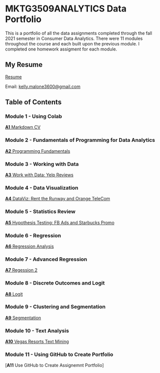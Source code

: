# MKTG3509ANALYTICS Data Portfolio
This is a portfolio of all the data assignments completed through the fall 2021 semester in Consumer Data Analytics. There were 11 modules throughout the course and each built upon the previous module. I completed one homework assigment for each module. 
## My Resume
[Resume](https://colab.research.google.com/drive/1vuVCaYlz9I5JEMZykasyMGWEIrR5SWuI)

Email: [kelly.malone3600@gmail.com](mailto:kelly.malone3600@gmail.com)

## Table of Contents
### Module 1 - Using Colab
[**A1** Markdown CV](https://colab.research.google.com/drive/1vuVCaYlz9I5JEMZykasyMGWEIrR5SWuI)
### Module 2 - Fundamentals of Programming for Data Analytics
[**A2** Programming Fundamentals](https://colab.research.google.com/drive/1-HRnTtyRb1wOJIzkOQ32PufG5DTwO2Tw)
### Module 3 - Working with Data
[**A3** Work with Data: Yelp Reviews](https://colab.research.google.com/drive/1l9S-gmMKfZ7R6n_5q_2d0xVd9KnXqPRD)
### Module 4 - Data Visualization
[**A4** DataViz: Rent the Runway and Orange TeleCom](https://colab.research.google.com/drive/1hn6b8gWSCdOI5fxUzNacJTtnaDnhlFRX)
### Module 5 - Statistics Review
[**A5** Hypothesis Testing: FB Ads and Starbucks Promo](https://colab.research.google.com/drive/13KAEbX-flZPsU0zd4i1m-eyb1iicDwF3)
### Module 6 - Regression
[**A6** Regression Analysis](https://colab.research.google.com/drive/1w4KCpmYXB9ss1Q259_w7yFPH8cnzY2OW)
### Module 7 - Advanced Regression
[**A7** Regession 2](https://colab.research.google.com/drive/11N8J4O65QO2W6sHSd_JQqzIOLUyFjqzZ)
### Module 8 - Discrete Outcomes and Logit
[**A8** Logit](https://colab.research.google.com/drive/1ACxOmCvNqgLrMS7AogrMimqt8O4qA10W)
### Module 9 - Clustering and Segmentation
[**A9** Segmentation](https://colab.research.google.com/drive/1uNjOjCZaMxQlRyfVDHbyefdf1n6_B-ND)
### Module 10 - Text Analysis
[**A10** Vegas Resorts Text Mining](https://colab.research.google.com/drive/1w9LHYdNvRQB8_zJOoYTrvrlYrJY9qD40)
### Module 11 - Using GitHub to Create Portfolio
[**A11** Use GitHub to Create Assignemnt Portfolio]

